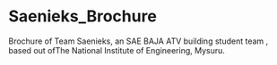 # Saenieks_Brochure
Brochure of Team Saenieks, an SAE BAJA ATV building student team , based out ofThe National Institute of Engineering, Mysuru.
